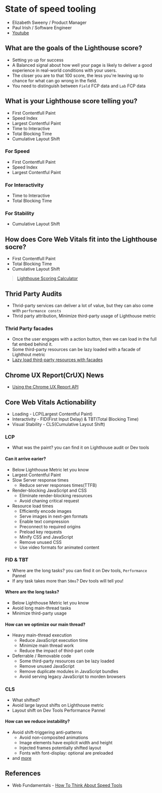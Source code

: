 # State of speed tooling
- Elizabeth Sweeny / Product Manager
- Paul Irish / Software Engineer
- [Youtube](https://youtu.be/_G3X_IsozKk)

## What are the goals of the Lighthouse score?
- Setting yo up for success
- A Balanced signal about how well your page is likely to deliver a good experience in real-world conditions with your users.
- The closer you are to that 100 score, the less you're leaving up to chance for what can go wrong in the field.
- You need to distinguish between `Field` FCP data and `Lab` FCP data

## What is your Lighthouse score telling you?
- First Contentfull Paint
- Speed Index
- Largest Contentful Paint
- Time to Interactive
- Total Blocking Time
- Cumulative Layout Shift

### For Speed
- First Contentfull Paint
- Speed Index
- Largest Contentful Paint

### For Interactivity
- Time to Interactive
- Total Blocking Time

### For Stability
- Cumulative Layout Shift

## How does Core Web Vitals fit into the Lighthouse socre?
- First Contentfull Paint
- Total Blocking Time
- Cumulative Layout Shift

> [Lighthouse Scoring Calculator](https://googlechrome.github.io/lighthouse/scorecalc/)

## Thrid Party Audits
- Thrid-party services can deliver a lot of value, but they can also come with `performance consts`
- Thrid party attribution, Minimize third-party usage of Lighthouse metric

### Thrid Party facades
- Once the user engages with a action button, then we can load in the full fat embed behind it.
- Some third-party resources can be lazy loaded with a facade of Lighthout metric
- [Lazy load third-party resources with facades](https://web.dev/third-party-facades/)

## Chrome UX Report(CrUX) News
- [Using the Chrome UX Report API](https://web.dev/chrome-ux-report-api/)

## Core Web Vitals Actionability
- Loading - LCP(Largest Contentful Paint)
- Interactivity - FID(First Input Delay) & TBT(Total Blocking Time)
- Visual Stability - CLS(Cumulative Layout Shift)

### LCP
- What was the paint? you can find it on Lighthouse audit or Dev tools

#### Can it arrive earier?
- Below Lighthouse Metric let you know
- Largest Contentful Paint
- Slow Server response times
   - Reduce server responses times(TTFB)
- Render-blocking JavaScript and CSS
   - Eliminate render-blocking resources
   - Avoid chaning critical request
- Resource load times
   - Efficiently encode images
   - Serve images in next-gen formats
   - Enable text compression
   - Preconnect to required origins
   - Preload key requests
   - Minify CSS and JavaScript
   - Remove unused CSS
   - Use video formats for animated content

### FID & TBT
- Where are the long tasks? you can find it on Dev tools, `Performance` Pannel
- If any task takes more than `50ms`? Dev tools will tell you!

#### Where are the long tasks?
- Below Lighthouse Metric let you know
- Avoid long main-thread tasks
- Minimize third-party usage

#### How can we optimize our main thread?
- Heavy main-thread execution
   - Reduce JavaScript execution time
   - Minimize main thread work
   - Reduce the impact of third-part code
- Deferrable / Removable code
   - Some third-party resources can be lazy loaded
   - Remove unused JavaScript
   - Remove duplicate modules in JavaScript bundles
   - Avoid serving legacy JavaScript to morden browsers

### CLS
- What shifted?
- Avoid large layout shifts on Lighthouse metric
- Layout shift on Dev Tools Performance Pannel

#### How can we reduce instability?
- Avoid shift-triggering anti-patterns
   - Avoid non-composited animations
   - Image elements have explicit width and height
   - Injected frames potentially shifted layout
   - Fonts with font-display: optional are preloaded
- and [more](https://nicj.net/cumulative-layout-shift-in-practice)

## References
- Web Fundamentals - [How To Think About Speed Tools](https://developers.google.com/web/fundamentals/performance/speed-tools)

